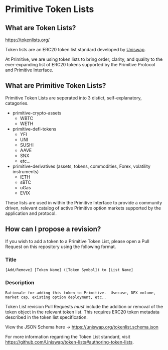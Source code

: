 # Primitive Token Lists

## What are Token Lists?
https://tokenlists.org/

Token lists are an ERC20 token list standard developed by [Uniswap](https://uniswap.org). 

At Primitive, we are using token lists to bring order, clarity, and quality to the ever-expanding list of ERC20 tokens supported by the Primitive Protocol and Primitive Interface. 
## What are Primitive Token Lists?

Primitive Token Lists are seperated into 3 distict, self-explanatory, catagories.

- primitive-crypto-assets
  - WBTC
  - WETH
- primitive-defi-tokens
  - YFI
  - UNI
  - SUSHI
  - AAVE
  - SNX
  - etc...
- primitive-derivatives (assets, tokens, commodities, Forex, volatility instruments)
    - iETH
    - sBTC
    - uGas
    - EVIX

These lists are used in within the Primitive Interface to provide a community driven, relevant catalog of active Primitive option markets supported by the application and protocol.
## How can I propose a revision?

If you wish to add a token to a Primitive Token List, please open a Pull Request on this repository using the following format. 
### Title
`[Add/Remove] [Token Name] ([Token Symbol]) to [List Name]`
### Description 
`Rationale for adding this token to Primitive.  Usecase, DEX volume, market cap, existing option deployment, etc..`

Token List revision Pull Requests *must* include the addition or removal of the token object in the relevant token list.  This requires ERC20 token metadata described in the token list specification.

View the JSON Schema here -> https://uniswap.org/tokenlist.schema.json

For more information regarding the Token List standard, visit https://github.com/Uniswap/token-lists#authoring-token-lists.